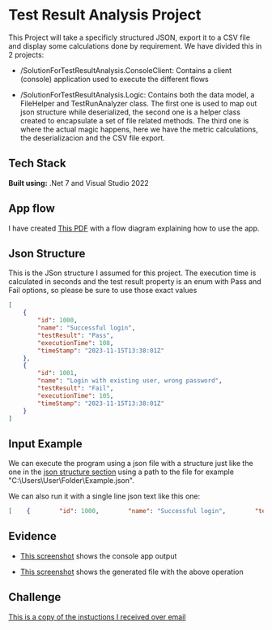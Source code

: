 
# Test Result Analysis Project

This Project will take a specificly structured JSON, export it to a CSV file and display some calculations done by requirement. We have divided this in 2 projects:

- /SolutionForTestResultAnalysis.ConsoleClient: Contains a client (console) application used to execute the different flows

- /SolutionForTestResultAnalysis.Logic: Contains both the data model, a FileHelper and TestRunAnalyzer class. The first one is used to map out json structure while deserialized, the second one is a helper class created to encapsulate a set of file related methods. The third one is where the actual magic happens, here we have the metric calculations, the deserializacion and the CSV file export.


## Tech Stack

**Built using:** .Net 7 and Visual Studio 2022


## App flow
I have created [This PDF](https://drive.google.com/file/d/1-Ddb4PLqzA7bjw0GCQPqgGp0-glNgqA0/view?usp=sharing) with a flow diagram explaining how to use the app.
## Json Structure
This is the JSon structure I assumed for this project. The execution time is calculated in seconds and the test result property is an enum with Pass and Fail options, so please be sure to use those exact values

```json
[
    {
        "id": 1000,
        "name": "Successful login",
        "testResult": "Pass",
        "executionTime": 108,
        "timeStamp": "2023-11-15T13:38:01Z"
    },
    {
        "id": 1001,
        "name": "Login with existing user, wrong password",
        "testResult": "Fail",
        "executionTime": 105,
        "timeStamp": "2023-11-15T13:38:01Z"
    }
]

```
## Input Example

We can execute the program using a json file with a structure just like the one in the [json structure section](##Json-Structure) using a path to the file for example "C:\Users\User\Folder\Example.json".

We can also run it with a single line json text like this one:

```json
[    {        "id": 1000,        "name": "Successful login",        "testResult": "Pass",        "executionTime": 108,        "timeStamp": "2023-11-15T13:38:01Z"    },    {        "id": 1001,        "name": "Login with existing user, wrong password",        "testResult": "Fail",        "executionTime": 105,        "timeStamp": "2023-11-15T13:38:01Z"    },    {        "id": 1002,        "name": "Login with non existing user",        "testResult": "Pass",        "executionTime": 1,        "timeStamp": "2023-11-15T13:38:01Z"    },    {        "id": 1003,        "name": "Login with blocked user",        "testResult": "Pass",        "executionTime": 700,        "timeStamp": "2023-11-15T13:38:01Z"    },    {        "id": 1004,        "name": "Login no user, no password",        "testResult": "Fail",        "executionTime": 95,        "timeStamp": "2023-11-15T13:38:01Z"    },    {        "id": 1005,        "name": "Login with user, no password",        "testResult": "Pass",        "executionTime": 13,        "timeStamp": "2023-11-15T13:38:01Z"    },    {        "id": 1006,        "name": "Login with password, no user",        "testResult": "Pass",        "executionTime": 12,        "timeStamp": "2023-11-15T13:38:01Z"    },    {        "id": 1007,        "name": "SQL Injection attempt",        "testResult": "Pass",        "executionTime": 1000,        "timeStamp": "2023-11-15T13:38:01Z"    }]

```

## Evidence

- [This screenshot](https://drive.google.com/file/d/1LJx8ZZfgYFwlVORk1FeB5-Zo4WnOh-sd/view?usp=sharing) shows the console app output

- [This screenshot](https://drive.google.com/file/d/1mj1Ls0ZanYWfkXYw3xaoPdEAh32W9bSb/view?usp=sharing) shows the generated file with the above operation

## Challenge
[This is a copy of the instuctions I received over email](https://drive.google.com/file/d/1djJNZs-jCCDjDiUkKXFPH3kAo_9tzocY/view?usp=sharing)
